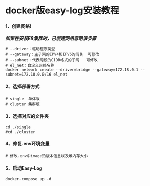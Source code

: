# docker版easy-log安装教程

#### 1、创建网络!
**_如果在安装ES集群时，已创建网络忽略该步骤_**
```shell
# --driver：驱动程序类型
# --gateway：主子网的IPV4和IPV6的网关  可修改
# --subnet：代表网段的CIDR格式的子网   可修改
# el_net：自定义网络名称                 
docker network create --driver=bridge --gateway=172.18.0.1 --subnet=172.18.0.0/16 el_net
```
#### 2、选择部署方式
```shell
# single  单体版
# cluster 集群版
```

#### 3、选择对应的文件夹
```shell
cd ./single
#cd ./cluster
```

#### 4、修复.env环境变量
```shell
# 修改.env中image的版本信息以及堆内存大小
```

#### 5、启动Easy-Log

```shell
docker-compose up -d
```